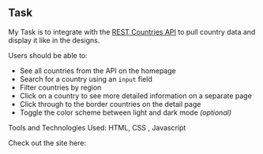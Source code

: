 ## Task

My Task is to integrate with the [REST Countries API](https://restcountries.eu) to pull country data and display it like in the designs.

 
Users should be able to:

- See all countries from the API on the homepage
- Search for a country using an `input` field
- Filter countries by region
- Click on a country to see more detailed information on a separate page
- Click through to the border countries on the detail page
- Toggle the color scheme between light and dark mode *(optional)*

Tools and Technologies Used: HTML, CSS , Javascript

Check out the site here: 

